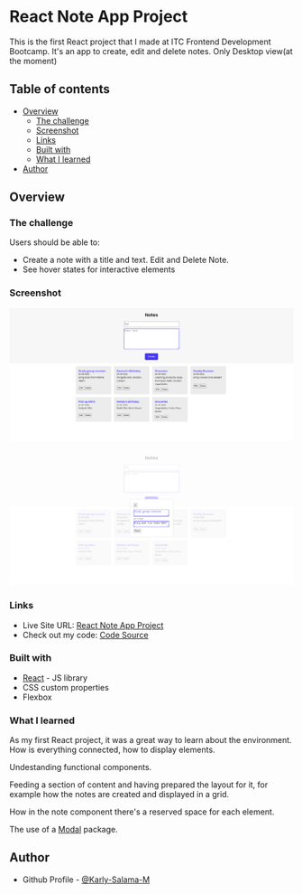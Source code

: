 # React Note App Project

This is the first React project that I made at ITC Frontend Development Bootcamp. It's an app to create, edit and delete notes. 
Only Desktop view(at the moment)

## Table of contents

- [Overview](#overview)
  - [The challenge](#the-challenge)
  - [Screenshot](#screenshot)
  - [Links](#links)
  - [Built with](#built-with)
  - [What I learned](#what-i-learned)
- [Author](#author)

## Overview

### The challenge

Users should be able to:

- Create a note with a title and text. Edit and Delete Note.
- See hover states for interactive elements

### Screenshot

![](https://github.com/Karly-Salama-M/add-notes-project/blob/main/public/img/add_note_project_screen.png)

![](https://github.com/Karly-Salama-M/add-notes-project/blob/main/public/img/add_note_project_screen_modal.png)

### Links

- Live Site URL: [React Note App Project](https://modest-shannon-784c80.netlify.app/)
- Check out my code: [Code Source](https://github.com/Karly-Salama-M/add-notes-project)

### Built with

- [React](https://reactjs.org/) - JS library
- CSS custom properties
- Flexbox

### What I learned

As my first React project, it was a great way to learn about the environment. How is everything connected, how to display elements. 

Undestanding functional components. 

Feeding a section of content and having prepared the layout for it, for example how the notes are created and displayed in a grid.  

How in the note component there's a reserved space for each element. 

The use of a [Modal](https://www.npmjs.com/package/react-modal) package.
 
## Author

- Github Profile - [@Karly-Salama-M](https://github.com/Karly-Salama-M)













